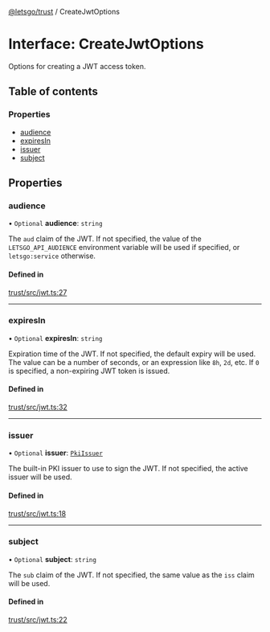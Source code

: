 [@letsgo/trust](../README.md) / CreateJwtOptions

# Interface: CreateJwtOptions

Options for creating a JWT access token.

## Table of contents

### Properties

- [audience](CreateJwtOptions.md#audience)
- [expiresIn](CreateJwtOptions.md#expiresin)
- [issuer](CreateJwtOptions.md#issuer)
- [subject](CreateJwtOptions.md#subject)

## Properties

### audience

• `Optional` **audience**: `string`

The `aud` claim of the JWT. If not specified, the value of the `LETSGO_API_AUDIENCE` environment variable will
be used if specified, or `letsgo:service` otherwise.

#### Defined in

[trust/src/jwt.ts:27](https://github.com/47chapters/letsgo/blob/5310a6f/packages/trust/src/jwt.ts#L27)

___

### expiresIn

• `Optional` **expiresIn**: `string`

Expiration time of the JWT. If not specified, the default expiry will be used. The value can be a number of seconds,
or an expression like `8h`, `2d`, etc. If `0` is specified, a non-expiring JWT token is issued.

#### Defined in

[trust/src/jwt.ts:32](https://github.com/47chapters/letsgo/blob/5310a6f/packages/trust/src/jwt.ts#L32)

___

### issuer

• `Optional` **issuer**: [`PkiIssuer`](PkiIssuer.md)

The built-in PKI issuer to use to sign the JWT. If not specified, the active issuer will be used.

#### Defined in

[trust/src/jwt.ts:18](https://github.com/47chapters/letsgo/blob/5310a6f/packages/trust/src/jwt.ts#L18)

___

### subject

• `Optional` **subject**: `string`

The `sub` claim of the JWT. If not specified, the same value as the `iss` claim will be used.

#### Defined in

[trust/src/jwt.ts:22](https://github.com/47chapters/letsgo/blob/5310a6f/packages/trust/src/jwt.ts#L22)
